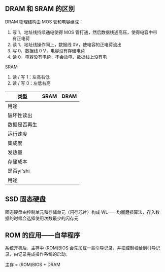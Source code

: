 ## DRAM 和 SRAM 的区别
DRAM 物理结构由 MOS 管和电容组成：
1. 写 1，地址线持续通电使得 MOS 管打通，然后数据线通高压，使得电容中带有正电荷
2. 读 1，地址线操作同上，数据线 0V，使电容的正电荷流出
3. 写 0，数据线 0 V，电容没有存储电荷
4. 读 0，电容没有电荷，不会放电，数据线上没有电

SRAM
1. 读 / 写 1：左高右低
2. 读 / 写 0：左低右高

|类型|SRAM|DRAM|
|--|-- |---|
|用途| | |
|破坏性读出| | |
|数据是否再生| | |
|运行速度| | |
|集成度| | |
|发热量| | |
|存储成本| | |
|是否yi'shi| | |
|用途| | |


## SSD 固态硬盘
固态硬盘由控制单元和存储单元（闪存芯片）构成
WL——均衡磨损算法，存入数据的时候会选择使用次数最少的闪存元

## ROM 的应用——自举程序
系统开机后，主存中 (ROM)BIOS 会先加载一些引导记录，并把控制权给到引导记录，由记录完成操作系统的启动。

主存 = (ROM)BIOS + DRAM